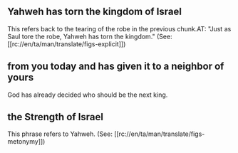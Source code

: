 ## Yahweh has torn the kingdom of Israel  ##

This refers back to the tearing of the robe in the previous chunk.AT: "Just as Saul tore the robe, Yahweh has torn the kingdom." (See: [[rc://en/ta/man/translate/figs-explicit]])

## from you today and has given it to a neighbor of yours ##

God has already decided who should be the next king.

## the Strength of Israel ##

This phrase refers to Yahweh. (See: [[rc://en/ta/man/translate/figs-metonymy]])